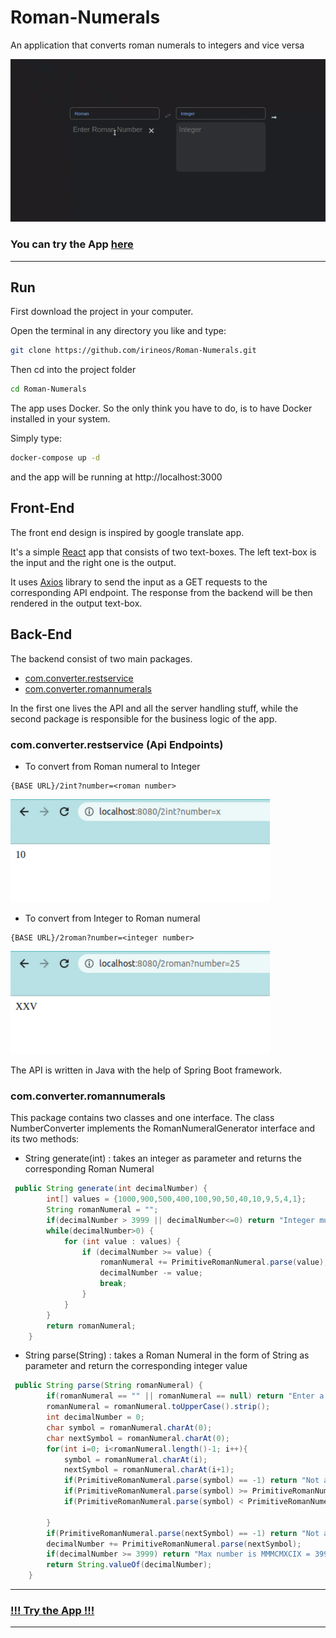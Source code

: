 # Roman-Numerals
An application that converts roman numerals to integers and vice versa

[![App demo](https://github.com/irineos/Roman-Numerals/blob/master/demo.gif "App demo")](https://github.com/irineos/Roman-Numerals/blob/master/demo.gif "App demo")

### You can try the App [here](http://146.190.227.11:3000/)

------------

##  Run
First download the project in your computer. 

Open the terminal in any directory you like and type:

```sh
git clone https://github.com/irineos/Roman-Numerals.git
```

Then cd into the project folder

```sh
cd Roman-Numerals
```
The app uses Docker. So the only think you have to do, is to have Docker installed in your system.

Simply type:

```sh
docker-compose up -d
```
and the app will be running at http://localhost:3000


## Front-End

The front end design is inspired by google translate app.

It's a simple [React](https://reactjs.org/) app that consists of two text-boxes. The left text-box is the input and the right one is the output.

It uses [Axios](https://axios-http.com/docs/intro) library to send the input as a GET requests to the corresponding API endpoint. The response from the backend will be then rendered in the output text-box.

## Back-End

The backend consist of two main packages. 

- [com.converter.restservice](https://github.com/irineos/Roman-Numerals/tree/master/back-end/src/main/java/com/converter/restservice)
- [com.converter.romannumerals](https://github.com/irineos/Roman-Numerals/tree/master/back-end/src/main/java/com/converter/romannumerals)

In the first one lives the API and all the server handling stuff, while the second package is responsible for the business logic of the app.

### com.converter.restservice (Api Endpoints)

- To convert from Roman numeral to Integer 
```
{BASE URL}/2int?number=<roman number>
```

[![2intScreenshot](https://github.com/irineos/Roman-Numerals/blob/master/2int.png)](https://github.com/irineos/Roman-Numerals/blob/master/2int.png)

- To convert from Integer to Roman numeral
```
{BASE URL}/2roman?number=<integer number>
```

[![2romanScreenshot](https://github.com/irineos/Roman-Numerals/blob/master/2roman.png)](https://github.com/irineos/Roman-Numerals/blob/master/2roman.png)

The API is written in Java with the help of Spring Boot framework.

### com.converter.romannumerals

This package contains two classes and one interface. The class NumberConverter implements the RomanNumeralGenerator interface and its two methods:
- String generate(int) : takes an integer as parameter and returns the corresponding Roman Numeral

```java
 public String generate(int decimalNumber) {
        int[] values = {1000,900,500,400,100,90,50,40,10,9,5,4,1};
        String romanNumeral = "";
        if(decimalNumber > 3999 || decimalNumber<=0) return "Integer must be between 1 and 3999";
        while(decimalNumber>0) {
            for (int value : values) {
                if (decimalNumber >= value) {
                    romanNumeral += PrimitiveRomanNumeral.parse(value);
                    decimalNumber -= value;
                    break;
                }
            }
        }
        return romanNumeral;
    }
```

- String parse(String) : takes a Roman Numeral in the form of String as parameter and return the corresponding integer value

```java
 public String parse(String romanNumeral) {
        if(romanNumeral == "" || romanNumeral == null) return "Enter a number";
        romanNumeral = romanNumeral.toUpperCase().strip();
        int decimalNumber = 0;
        char symbol = romanNumeral.charAt(0);
        char nextSymbol = romanNumeral.charAt(0);
        for(int i=0; i<romanNumeral.length()-1; i++){
            symbol = romanNumeral.charAt(i);
            nextSymbol = romanNumeral.charAt(i+1);
            if(PrimitiveRomanNumeral.parse(symbol) == -1) return "Not a valid character";
            if(PrimitiveRomanNumeral.parse(symbol) >= PrimitiveRomanNumeral.parse(nextSymbol)) decimalNumber += PrimitiveRomanNumeral.parse(symbol);
            if(PrimitiveRomanNumeral.parse(symbol) < PrimitiveRomanNumeral.parse(nextSymbol)) decimalNumber -= PrimitiveRomanNumeral.parse(symbol);

        }
        if(PrimitiveRomanNumeral.parse(nextSymbol) == -1) return "Not a valid character";
        decimalNumber += PrimitiveRomanNumeral.parse(nextSymbol);
        if(decimalNumber >= 3999) return "Max number is MMMCMXCIX = 3999";
        return String.valueOf(decimalNumber);
    }
```






------------
### [!!! Try the App !!!](http://146.190.227.11:3000/)
------------
